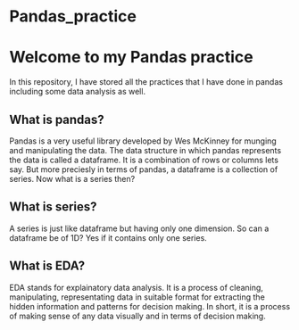 # Pandas_practice

<h1>Welcome to my Pandas practice</h1>

<p>In this repository, I have stored all the practices that I have done in pandas including some data analysis as well.</p>

<h2>What is pandas?</h2>
<p>Pandas is a very useful library developed by Wes McKinney for munging and manipulating the data. The data structure in which pandas represents the data
is called a dataframe. It is a combination of rows or columns lets say. But more preciesly in terms of pandas, a dataframe is a collection of series. Now 
what is a series then?
</p>

<h2>What is series?</h2>
<p>A series is just like dataframe but having only one dimension. So can a dataframe be of 1D? Yes if it contains only one series.</p>

<h2>What is EDA?</h2>
<p>EDA stands for explainatory data analysis. It is a process of cleaning, manipulating, representating data in suitable format for extracting the hidden information
and patterns for decision making. In short, it is a process of making sense of any data visually and in terms of decision making.</p>
